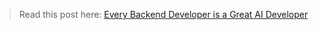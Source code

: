 
> Read this post here: [Every Backend Developer is a Great AI Developer](https://dev.to/samchon/every-backend-developer-is-a-great-ai-developer-338m)